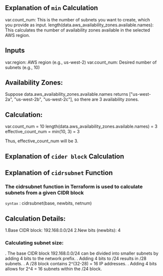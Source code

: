 ## Explanation of `min` Calculation
var.count_num: This is the number of subnets you want to create, which you provide as input.
length(data.aws_availability_zones.available.names): This calculates the number of availability zones available in the selected AWS region.

## Inputs

var.region: AWS region (e.g., us-west-2)
var.count_num: Desired number of subnets (e.g., 10)

## Availability Zones:

Suppose data.aws_availability_zones.available.names returns ["us-west-2a", "us-west-2b", "us-west-2c"],
so there are 3 availability zones.

## Calculation:

var.count_num = 10
length(data.aws_availability_zones.available.names) = 3
effective_count_num = min(10, 3) = 3

Thus, effective_count_num will be 3.

## Explanation of `cider block` Calculation

## Explanation of `cidrsubnet` Function

### The cidrsubnet function in Terraform is used to calculate subnets from a given CIDR block

`syntax` : cidrsubnet(base, newbits, netnum)

## Calculation Details:

1.Base CIDR block: 192.168.0.0/24
2.New bits (newbits): 4

### Calculating subnet size:

. The base CIDR block 192.168.0.0/24 can be divided into smaller subnets by adding 4 bits to the network prefix.
. Adding 4 bits to /24 results in /28 subnets.
. A /28 block contains 2^(32-28) = 16 IP addresses.
. Adding 4 bits allows for 2^4 = 16 subnets within the /24 block.
